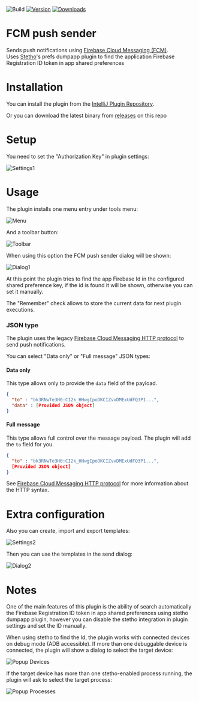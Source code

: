 ![Build](https://github.com/abeade/fcm-push-plugin/workflows/Build/badge.svg)
[![Version](https://img.shields.io/jetbrains/plugin/v/com.abeade.plugin.fcm.push.svg)](https://plugins.jetbrains.com/plugin/12104-fcm-push-sender)
[![Downloads](https://img.shields.io/jetbrains/plugin/d/com.abeade.plugin.fcm.push.svg)](https://plugins.jetbrains.com/plugin/12104-fcm-push-sender)

# FCM push sender
<!-- Plugin description -->
Sends push notifications using [Firebase Cloud Messaging (FCM)](https://firebase.google.com/docs/cloud-messaging).<br>
Uses [Stetho](http://facebook.github.io/stetho/)'s prefs dumpapp plugin to find the application Firebase Registration ID token in app shared preferences
<!-- Plugin description end -->

# Installation
You can install the plugin from the [IntelliJ Plugin Repository](https://plugins.jetbrains.com/plugin/12104-fcm-push-sender).

Or you can download the latest binary from [releases](https://github.com/abeade/fcm-push-plugin/releases) on this repo

# Setup
You need to set the "Authorization Key" in plugin settings:

![Settings1](images/settings1.png)

# Usage
The plugin installs one menu entry under tools menu:

![Menu](images/menu.png)

And a toolbar button:

![Toolbar](images/toolbar.png)

When using this option the FCM push sender dialog will be shown:

![Dialog1](images/push1.png)

At this point the plugin tries to find the app Firebase Id in the configured shared preference key, if the id is found it will be shown, otherwise you can set it manually.

The "Remember" check allows to store the current data for next plugin executions.

### JSON type

The plugin uses the legacy [Firebase Cloud Messaging HTTP protocol](https://firebase.google.com/docs/cloud-messaging/http-server-ref) to send push notifications.

You can select "Data only" or "Full message" JSON types:

#### Data only

This type allows only to provide the `data` field of the payload.

```json
{
  "to" : "bk3RNwTe3H0:CI2k_HHwgIpoDKCIZvvDMExUdFQ3P1...",
  "data" : [Provided JSON object]
}
```

#### Full message

This type allows full control over the message payload. The plugin will add the `to` field for you.

```json
{
  "to" : "bk3RNwTe3H0:CI2k_HHwgIpoDKCIZvvDMExUdFQ3P1...",
  [Provided JSON object]
}
```

See [Firebase Cloud Messaging HTTP protocol](https://firebase.google.com/docs/cloud-messaging/http-server-ref) for more information about the HTTP syntax.

# Extra configuration
Also you can create, import and export templates:

![Settings2](images/settings2.png)

Then you can use the templates in the send dialog:

![Dialog2](images/push2.png)

# Notes
One of the main features of this plugin is the ability of search automatically the Firebase Registration ID token in app shared preferences using stetho dumpapp plugin, however you can disable the stetho integration in plugin settings and set the ID manually.

When using stetho to find the Id, the plugin works with connected devices on debug mode (ADB accessible). If more than one debuggable device is connected, the plugin will show a dialog to select the target device:

![Popup Devices](images/popup2.png)

If the target device has more than one stetho-enabled process running, the plugin will ask to select the target process:

![Popup Processes](images/popup.png)
